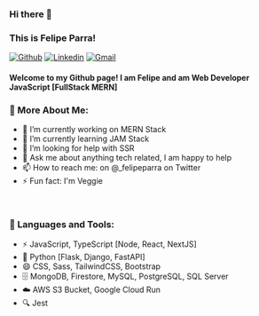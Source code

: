 ### Hi there 👋

### This is Felipe Parra!

[![Github](https://img.shields.io/badge/-Github-000?style=flat&logo=Github&logoColor=white)](https://github.com/felipe-parra)
[![Linkedin](https://img.shields.io/badge/-LinkedIn-blue?style=flat&logo=Linkedin&logoColor=white)](https://www.linkedin.com/in/felipe-parra-ramirez/)
[![Gmail](https://img.shields.io/badge/-Gmail-c14438?style=flat&logo=Gmail&logoColor=white)](mailto:felipeparra.dev@gmail.com)

#### Welcome to my Github page! I am Felipe and am Web Developer JavaScript [FullStack MERN]


### 🧐 More About Me:


- 🔭 I’m currently working on MERN Stack
- 🌱 I’m currently learning JAM Stack
- 🤔 I’m looking for help with SSR
- 💬 Ask me about anything tech related, I am happy to help
- 📫 How to reach me: on @_felipeparra on Twitter
- ⚡ Fun fact: I'm Veggie

<br>

### 🔨 Languages and Tools:
- ⚡ JavaScript, TypeScript [Node, React, NextJS]
- 🐍 Python [Flask, Django, FastAPI]
- 😄 CSS, Sass, TailwindCSS, Bootstrap
- 🗄️ MongoDB, Firestore, MySQL, PostgreSQL, SQL Server
- ☁️ AWS S3 Bucket, Google Cloud Run
- 🔍 Jest

<!--
**felipe-parra/felipe-parra** is a ✨ _special_ ✨ repository because its `README.md` (this file) appears on your GitHub profile.

Here are some ideas to get you started:

- 🔭 I’m currently working on ...
- 🌱 I’m currently learning ...
- 👯 I’m looking to collaborate on ...
- 🤔 I’m looking for help with ...
- 💬 Ask me about ...
- 📫 How to reach me: ...
- 😄 Pronouns: ...
- ⚡ Fun fact: ...
-->


